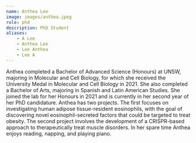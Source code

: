 ```yaml
---
name: Anthea Lee
image: images/anthea.jpeg
role: phd
description: PhD Student
aliases:
    - A Lee
    - Anthea Lee
    - Lee Anthea
    - Lee A
---
```


Anthea completed a Bachelor of Advanced Science (Honours) at UNSW, majoring in Molecular and Cell Biology, for which she received the University Medal in Molecular and Cell Biology in 2021. She also completed a Bachelor of Arts, majoring in Spanish and Latin American Studies. She joined the lab for her Honours in 2021 and is currently in her second year of her PhD candidature. Anthea has two projects. The first focuses on investigating human adipose tissue-resident eosinophils, with the goal of discovering novel eosinophil-secreted factors that could be targeted to treat obesity. The second project involves the development of a CRISPR-based approach to therapeutically treat muscle disorders. In her spare time Anthea enjoys reading, napping, and playing piano.
